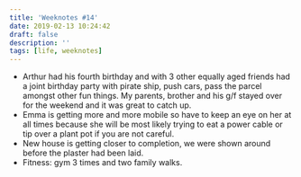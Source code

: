 ```yaml
---
title: 'Weeknotes #14'
date: 2019-02-13 10:24:42
draft: false
description: ''
tags: [life, weeknotes]
---
```


*   Arthur had his fourth birthday and with 3 other equally aged friends had a joint birthday party with pirate ship, push cars, pass the parcel amongst other fun things. My parents, brother and his g/f stayed over for the weekend and it was great to catch up.
*   Emma is getting more and more mobile so have to keep an eye on her at all times because she will be most likely trying to eat a power cable or tip over a plant pot if you are not careful.
*   New house is getting closer to completion, we were shown around before the plaster had been laid.
*   Fitness: gym 3 times and two family walks.